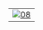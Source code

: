 <html><body><table border="0"><tr><td><a href="http://pics.livejournal.com/merrillnelwood/pic/00005rqf/"><img src="http://pics.livejournal.com/merrillnelwood/pic/00005rqf/s320x240" alt="08" border="0"></a><br></td></tr></table></body></html>